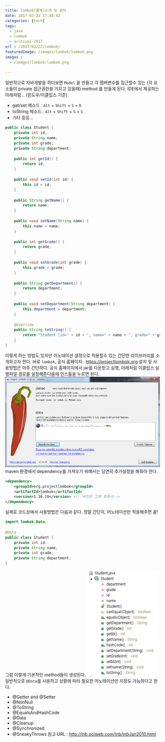 ```yaml
---
title: lombok(롬복)소개 및 설치
date: 2017-02-22 17:48:42
categories: [tech]
tags:
  - java
  - lombok
  - archives-2017
url : /2017/02/22/lombok/
featuredImage: /images/lombok/lombok.png
images :
  - /images/lombok/lombok.png
  
---
```

일반적으로 자바개발을 하다보면 `Model` 을 만들고 각 멤버변수를 접근할수 있는 (각 요소들이 private 접근권한을 가지고 있을때) method 를 만들게 된다. IDE에서 제공하는 아래처럼... (윈도우/이클립스 기준)<!-- more -->
- get/set 메소드 :  `Alt` + `Shift` + `S` + `R`
- toString 메소드 :  `Alt` + `Shift` + `S` + `S`
- 기타 등등...
```java
public class Student {
    private int id;
    private String name;
    private int grade;
    private String department;

    public int getId() {
        return id;
    }

    public void setId(int id) {
        this.id = id;
    }

    public String getName() {
        return name;
    }

    public void setName(String name) {
        this.name = name;
    }

    public int getGrade() {
        return grade;
    }

    public void setGrade(int grade) {
        this.grade = grade;
    }

    public String getDepartment() {
        return department;
    }

    public void setDepartment(String department) {
        this.department = department;
    }

    @Override
    public String toString() {
        return "Student [id=" + id + ", name=" + name + ", grade=" + grade + ", department=" + department + "]";
    }    
}
```
이렇게 하는 방법도 있지만 어노테이션 설정으로 적용할수 있는 간단한 라이브러리를 소개하고자 한다.
바로 `lombok`, 공식 홈페이지 : https://projectlombok.org
설치 및 사용방법은 아주 간단하다. 공식 홈페이지에서 jar를 다운받고 실행, 아래처럼 이클립스 실행파일 경로를 설정해준다음에 인스톨을 누르면 된다.
![](/images/lombok/lombok.png)
maven 환경에서 dependency를 가져오기 위해서는 당연히 추가설정을 해줘야 한다.
```xml
<dependency>
    <groupId>org.projectlombok</groupId>
    <artifactId>lombok</artifactId>
    <version>1.16.10</version> <!--버전은 그때 맞춰서-->
</dependency>
```
실제로 코드상에서 사용방법은 다음과 같다. 정말 간단히, 어노테이션만 적용해주면 끝!
```java
import lombok.Data;

@Data
public class Student {
    private int id;
    private String name;
    private int grade;
    private String department;
}
```
그럼 이렇게 기본적인 method들이 생성된다.
![](/images/lombok/lombok-annotation.png)
일반적으로 `@Data`를 사용하고 상황에 따라 필요한 어노테이션만 지정도 가능하다고 한다.
- @Getter and @Setter
- @NonNull
- @ToString
- @EqualsAndHashCode
- @Data
- @Cleanup
- @Synchronized
- @SneakyThrows
참고 URL : http://jnb.ociweb.com/jnb/jnbJan2010.html
